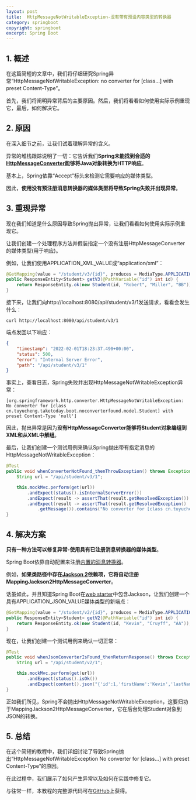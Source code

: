 ```yaml
---
layout: post
title:  HttpMessageNotWritableException-没有带有预设内容类型的转换器
category: springboot
copyright: springboot
excerpt: Spring Boot
---
```


## 1. 概述

在这篇简短的文章中，我们将仔细研究Spring异常“HttpMessageNotWritableException: no converter for [class...] with preset Content-Type”。

首先，我们将阐明异常背后的主要原因。然后，我们将看看如何使用实际示例重现它，最后，如何解决它。

## 2. 原因

在深入细节之前，让我们试着理解异常的含义。

异常的堆栈跟踪说明了一切：它告诉我们**Spring未能找到合适的[HttpMessageConverter](https://www.baeldung.com/spring-httpmessageconverter-rest)能够将Java对象转换为HTTP响应**。

基本上，Spring依靠“Accept”标头来检测它需要响应的媒体类型。

因此，**使用没有预注册消息转换器的媒体类型将导致Spring失败并出现异常**。

## 3. 重现异常

现在我们知道是什么原因导致Spring抛出异常，让我们看看如何使用实际示例重现它。

让我们创建一个处理程序方法并假装指定一个没有注册HttpMessageConverter的媒体类型(用于响应)。

例如，让我们使用APPLICATION_XML_VALUE或“application/xml”：

```java
@GetMapping(value = "/student/v3/{id}", produces = MediaType.APPLICATION_XML_VALUE)
public ResponseEntity<Student> getV3(@PathVariable("id") int id) {
    return ResponseEntity.ok(new Student(id, "Robert", "Miller", "BB"));
}
```

接下来，让我们向http://localhost:8080/api/student/v3/1发送请求，看看会发生什么：

```shell
curl http://localhost:8080/api/student/v3/1
```

端点发回以下响应：

```json
{
    "timestamp": "2022-02-01T18:23:37.490+00:00",
    "status": 500,
    "error": "Internal Server Error",
    "path": "/api/student/v3/1"
}
```

事实上，查看日志，Spring失败并出现HttpMessageNotWritableException异常：

```shell
[org.springframework.http.converter.HttpMessageNotWritableException: No converter for [class cn.tuyucheng.taketoday.boot.noconverterfound.model.Student] with preset Content-Type 'null']
```

因此，抛出异常是因为**没有HttpMessageConverter能够将Student对象编组到XML和从XML中解组**。

最后，让我们创建一个测试用例来确认Spring抛出带有指定消息的HttpMessageNotWritableException：

```java
@Test
public void whenConverterNotFound_thenThrowException() throws Exception {
    String url = "/api/student/v3/1";

    this.mockMvc.perform(get(url))
        .andExpect(status().isInternalServerError())
        .andExpect(result -> assertThat(result.getResolvedException()).isInstanceOf(HttpMessageNotWritableException.class))
        .andExpect(result -> assertThat(result.getResolvedException()
            .getMessage()).contains("No converter for [class cn.tuyucheng.taketoday.boot.noconverterfound.model.Student] with preset Content-Type"));
}
```

## 4. 解决方案

**只有一种方法可以修复异常-使用具有已注册消息转换器的媒体类型**。

Spring Boot依靠自动配置来注册[内置的消息转换器](https://www.baeldung.com/spring-httpmessageconverter-rest#2-the-default-message-converters)。

例如，**如果类路径中存在[Jackson 2](https://www.baeldung.com/jackson)依赖项，它将自动注册MappingJackson2HttpMessageConverter**。

话虽如此，并且知道Spring Boot在[web starter](https://www.baeldung.com/spring-boot-starters#Starter)中包含Jackson，让我们创建一个具有APPLICATION_JSON_VALUE媒体类型的新端点：

```java
@GetMapping(value = "/student/v2/{id}", produces = MediaType.APPLICATION_JSON_VALUE)
public ResponseEntity<Student> getV2(@PathVariable("id") int id) {
    return ResponseEntity.ok(new Student(id, "Kevin", "Cruyff", "AA"));
}
```

现在，让我们创建一个测试用例来确认一切正常：

```java
@Test
public void whenJsonConverterIsFound_thenReturnResponse() throws Exception {
    String url = "/api/student/v2/1";

    this.mockMvc.perform(get(url))
        .andExpect(status().isOk())
        .andExpect(content().json("{'id':1,'firstName':'Kevin','lastName':'Cruyff', 'grade':'AA'}"));
}
```

正如我们所见，Spring不会抛出HttpMessageNotWritableException，这要归功于MappingJackson2HttpMessageConverter，它在后台处理Student对象到JSON的转换。

## 5. 总结

在这个简短的教程中，我们详细讨论了导致Spring抛出“HttpMessageNotWritableException No converter for [class...] with preset Content-Type”的原因。

在此过程中，我们展示了如何产生异常以及如何在实践中修复它。

与往常一样，本教程的完整源代码可在[GitHub](https://github.com/tuyucheng7/taketoday-tutorial4j/tree/master/spring-boot-modules/spring-boot-data-2)上获得。